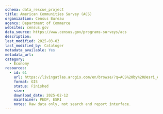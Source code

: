 ```yaml
---
schema: data_rescue_project 
title: American Communities Survey (ACS)
organization: Census Bureau
agency: Department of Commerce
websites: census.gov
data_source: https://www.census.gov/programs-surveys/acs
description: 
last_modified: 2025-03-03
last_modified_by: Cataloger
metadata_available: Yes
metadata_url: 
category:
  - Economy
resources:
  - id: 61
    url: https://livingatlas.arcgis.com/en/browse/?q=ACS%20by%20@esri_demographics#d=2&q=ACS+by+%40esri_demographics&type=layers
    format: GIS
    status: Finished
    size: 
    download_date: 2025-02-12
    maintainer: PEDP, ESRI
    notes: Raw data only, not search and report interface.
---
```

